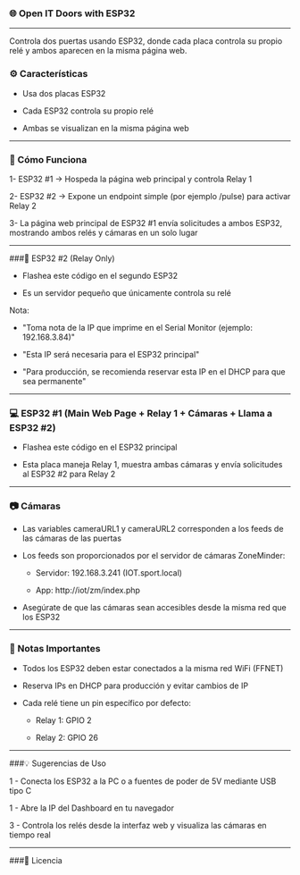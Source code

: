 ### 🌐 Open IT Doors with ESP32

---

Controla dos puertas usando ESP32, donde cada placa controla su propio relé y ambos aparecen en la misma página web.

### ⚙️ Características

- Usa dos placas ESP32

- Cada ESP32 controla su propio relé

- Ambas se visualizan en la misma página web

---

### 🚀 Cómo Funciona

1- ESP32 #1 → Hospeda la página web principal y controla Relay 1

2- ESP32 #2 → Expone un endpoint simple (por ejemplo /pulse) para activar Relay 2

3- La página web principal de ESP32 #1 envía solicitudes a ambos ESP32, mostrando ambos relés y cámaras en un solo lugar

---

###🔌 ESP32 #2 (Relay Only)

- Flashea este código en el segundo ESP32

- Es un servidor pequeño que únicamente controla su relé

Nota:

- "Toma nota de la IP que imprime en el Serial Monitor (ejemplo: 192.168.3.84)"

- "Esta IP será necesaria para el ESP32 principal"

- "Para producción, se recomienda reservar esta IP en el DHCP para que sea permanente"

---

### 💻 ESP32 #1 (Main Web Page + Relay 1 + Cámaras + Llama a ESP32 #2)

- Flashea este código en el ESP32 principal

- Esta placa maneja Relay 1, muestra ambas cámaras y envía solicitudes al ESP32 #2 para Relay 2

---

### 📷 Cámaras

- Las variables cameraURL1 y cameraURL2 corresponden a los feeds de las cámaras de las puertas

- Los feeds son proporcionados por el servidor de cámaras ZoneMinder:

    - Servidor: 192.168.3.241 (IOT.sport.local)

    - App: http://iot/zm/index.php

- Asegúrate de que las cámaras sean accesibles desde la misma red que los ESP32

---

### 📝 Notas Importantes

- Todos los ESP32 deben estar conectados a la misma red WiFi (FFNET)

- Reserva IPs en DHCP para producción y evitar cambios de IP

- Cada relé tiene un pin específico por defecto:

   - Relay 1: GPIO 2

   - Relay 2: GPIO 26

---

###💡 Sugerencias de Uso

1 - Conecta los ESP32 a la PC o a fuentes de poder de 5V mediante USB tipo C

1 - Abre la IP del Dashboard en tu navegador

3 - Controla los relés desde la interfaz web y visualiza las cámaras en tiempo real

---

###📄 Licencia
